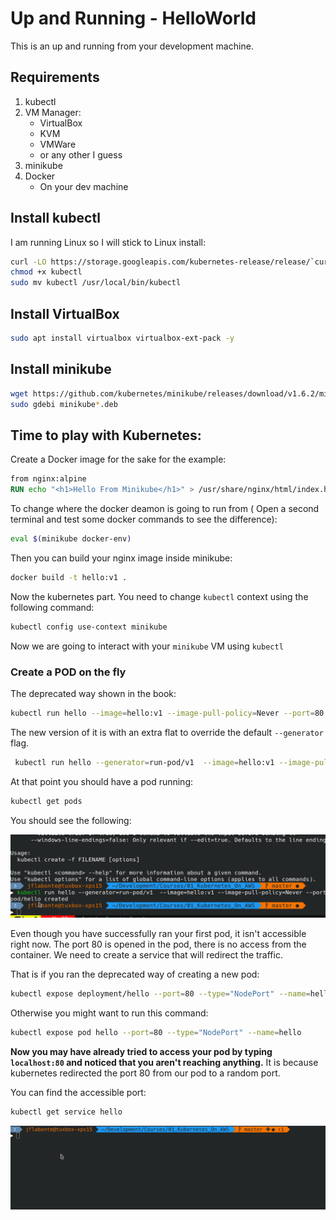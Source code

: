 # Up and Running - HelloWorld

This is an up and running from your development machine.

## Requirements

1. kubectl
2. VM Manager:
   * VirtualBox
   * KVM
   * VMWare
   * or any other I guess
3. minikube
4. Docker
   * On your dev machine

## Install kubectl

I am running Linux so I will stick to Linux install:

```bash
curl -LO https://storage.googleapis.com/kubernetes-release/release/`curl -s https://storage.googleapis.com/kubernetes-release/release/stable.txt`/bin/linux/amd64/kubectl
chmod +x kubectl
sudo mv kubectl /usr/local/bin/kubectl
```

## Install VirtualBox

```bash
sudo apt install virtualbox virtualbox-ext-pack -y
```

## Install minikube

```bash
wget https://github.com/kubernetes/minikube/releases/download/v1.6.2/minikube_1.6.2.deb
sudo gdebi minikube*.deb
```

## Time to play with Kubernetes:

Create a Docker image for the sake for the example:

```dockerfile
from nginx:alpine
RUN echo "<h1>Hello From Minikube</h1>" > /usr/share/nginx/html/index.html
```

To change where the docker deamon is going to run from ( Open a second terminal and test some docker commands to see the difference):

```bash
eval $(minikube docker-env)
```

Then you can build your nginx image inside minikube:

```bash
docker build -t hello:v1 .
```

Now the kubernetes part. You need to change `kubectl` context using the following command:

```bash
kubectl config use-context minikube
```

Now we are going to interact with your `minikube` VM using `kubectl`

### Create a POD on the fly

The deprecated way shown in the book:

```bash
kubectl run hello --image=hello:v1 --image-pull-policy=Never --port=80
```

The new version of it is with an extra flat to override the default `--generator` flag.

```bash
 kubectl run hello --generator=run-pod/v1  --image=hello:v1 --image-pull-policy=Never --port=80
```

At that point you should have a pod running:

```bash
kubectl get pods
```

You should see the following:

![](gifs/kubectl_get_pods.gif)

Even though you have successfully ran your first pod, it isn't accessible right now. The port 80 is opened in the pod, there is no access from the container.
We need to create a service that will redirect the traffic.

That is if you ran the deprecated way of creating a new pod:
```bash
kubectl expose deployment/hello --port=80 --type="NodePort" --name=hello
```

Otherwise you might want to run this command:

```bash
kubectl expose pod hello --port=80 --type="NodePort" --name=hello
```

__Now you may have already tried to access your pod by typing `localhost:80` and noticed that you aren't reaching anything.__ It is because kubernetes redirected the port 80 from our pod to a random port.

You can find the accessible port:

```bash
kubectl get service hello
```
![](gifs/kubectl_get_service_hello.gif)
